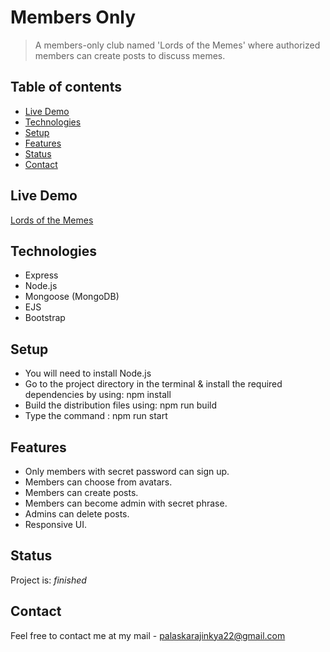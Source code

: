 # Members Only

> A members-only club named 'Lords of the Memes' where authorized members can create posts to discuss memes. 

## Table of contents

- [Live Demo](#live-demo)
- [Technologies](#technologies)
- [Setup](#setup)
- [Features](#features)
- [Status](#status)
- [Contact](#contact)

## Live Demo

[Lords of the Memes](https://lords-of-the-memes.herokuapp.com/)

## Technologies

- Express
- Node.js
- Mongoose (MongoDB)
- EJS
- Bootstrap

## Setup

* You will need to install Node.js
* Go to the project directory in the terminal & install the required dependencies by using: npm install
* Build the distribution files using: npm run build
* Type the command : npm run start


## Features

- Only members with secret password can sign up.
- Members can choose from avatars.
- Members can create posts.
- Members can become admin with secret phrase.
- Admins can delete posts.
- Responsive UI.

## Status

Project is: _finished_

## Contact

Feel free to contact me at my mail - palaskarajinkya22@gmail.com
